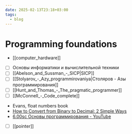 ```yaml
---
date: 2025-02-13T23:18+03:00
tags:
  - blog
---
```


# Programming foundations

- [[computer_hardware]]

- [ ] Основы информатики и вычислительной техники
- [ ] [[Abelson_and_Sussman_-_SICP|SICP]]
- [ ] [[Stolyarov_-_Azy_programmirovaniya|Столяров - Азы программирования]]
- [ ] [[Hunt_and_Thomas_-_The_pragmatic_programmer]]
- [ ] [[McConnell_-_Code_complete]]
- Evans, float numbers book
- [How to Convert from Binary to Decimal: 2 Simple Ways](https://www.wikihow.com/Convert-from-Binary-to-Decimal )
- [6.00sc Основы программирования - YouTube](https://www.youtube.com/playlist?list=PLxZ7p55WWz1la38FHUrOqNEBCn7tZfKf3)

- [ ] [[pointer]]



